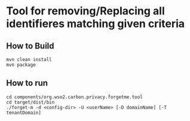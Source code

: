 # Tool for removing/Replacing all identifieres matching given criteria

## How to Build

```
mvn clean install
mvn package
```

## How to run
```
cd components/org.wso2.carbon.privacy.forgetme.tool
cd target/dist/bin
./forget-m -d <config-dir> -U <userName> [-D domainName] [-T tenantDomain]

```
